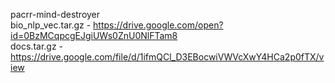pacrr-mind-destroyer  
bio_nlp_vec.tar.gz - https://drive.google.com/open?id=0BzMCqpcgEJgiUWs0ZnU0NlFTam8  
docs.tar.gz - https://drive.google.com/file/d/1ifmQCl_D3EBocwiVWVcXwY4HCa2p0fTX/view
